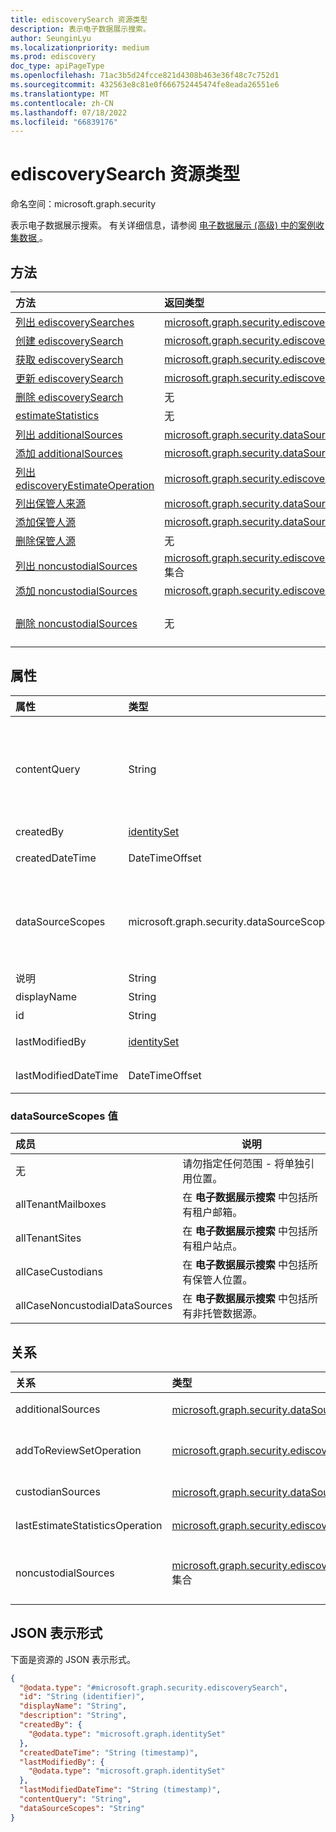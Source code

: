 ```yaml
---
title: ediscoverySearch 资源类型
description: 表示电子数据展示搜索。
author: SeunginLyu
ms.localizationpriority: medium
ms.prod: ediscovery
doc_type: apiPageType
ms.openlocfilehash: 71ac3b5d24fcce821d4308b463e36f48c7c752d1
ms.sourcegitcommit: 432563e8c81e0f666752445474fe8eada26551e6
ms.translationtype: MT
ms.contentlocale: zh-CN
ms.lasthandoff: 07/18/2022
ms.locfileid: "66839176"
---
```

# <a name="ediscoverysearch-resource-type"></a>ediscoverySearch 资源类型

命名空间：microsoft.graph.security



表示电子数据展示搜索。 有关详细信息，请参阅 [电子数据展示 (高级) 中的案例收集数据 ](/microsoft-365/compliance/collecting-data-for-ediscovery)。


## <a name="methods"></a>方法
|方法|返回类型|说明|
|:---|:---|:---|
|[列出 ediscoverySearches](../api/security-ediscoverycase-list-searches.md)|[microsoft.graph.security.ediscoverySearch](../resources/security-ediscoverysearch.md) 集合|获取 [ediscoverySearch](../resources/security-ediscoverysearch.md) 对象及其属性的列表。|
|[创建 ediscoverySearch](../api/security-ediscoverycase-post-searches.md)|[microsoft.graph.security.ediscoverySearch](../resources/security-ediscoverysearch.md)|创建新的 [ediscoverySearch](../resources/security-ediscoverysearch.md) 对象。|
|[获取 ediscoverySearch](../api/security-ediscoverysearch-get.md)|[microsoft.graph.security.ediscoverySearch](../resources/security-ediscoverysearch.md)|读取 [ediscoverySearch](../resources/security-ediscoverysearch.md) 对象的属性和关系。|
|[更新 ediscoverySearch](../api/security-ediscoverysearch-update.md)|[microsoft.graph.security.ediscoverySearch](../resources/security-ediscoverysearch.md)|更新 [ediscoverySearch 对象的](../resources/security-ediscoverysearch.md) 属性。|
|[删除 ediscoverySearch](../api/security-ediscoverycase-delete-searches.md)|无|删除 [microsoft.graph.security.ediscoverySearch](../resources/security-ediscoverysearch.md) 对象。|
|[estimateStatistics](../api/security-ediscoverysearch-estimatestatistics.md)|无|对电子数据展示搜索中包含的数据运行估算统计信息操作。|
|[列出 additionalSources](../api/security-ediscoverysearch-list-additionalsources.md)|[microsoft.graph.security.dataSource](../resources/security-datasource.md) 集合|获取与[电子数据展示搜索](../resources/security-ediscoverysearch.md)关联[的其他源](../resources/security-datasource.md)的列表。|
|[添加 additionalSources](../api/security-ediscoverysearch-post-additionalsources.md)|[microsoft.graph.security.dataSource](../resources/security-datasource.md)|创建与[电子数据展示搜索](../resources/security-ediscoverysearch.md)关联的新[附加源](../resources/security-datasource.md)。|
|[列出 ediscoveryEstimateOperation](../api/security-ediscoverysearch-list-lastestimatestatisticsoperation.md)|[microsoft.graph.security.ediscoveryEstimateOperation](../resources/security-ediscoveryestimateoperation.md) 集合|获取最后 [一个 ediscoveryEstimateOperation](../resources/security-ediscoveryestimateoperation.md) 对象及其属性。|
|[列出保管人来源](../api/security-ediscoverysearch-list-custodiansources.md)|[microsoft.graph.security.dataSource](../resources/security-datasource.md) 集合|获取与 [电子数据展示搜索](../resources/security-ediscoverysearch.md)关联的保管数据源列表。|
|[添加保管人源](../api/security-ediscoverysearch-post-custodiansources.md)|[microsoft.graph.security.dataSource](../resources/security-datasource.md)|创建与 [电子数据展示搜索](../resources/security-ediscoverysearch.md)关联的新保管人源。|
|[删除保管人源](../api/security-ediscoverysearch-delete-custodiansources.md)|无|删除 [microsoft.graph.security.dataSource](../resources/security-datasource.md) 对象。|
|[列出 noncustodialSources](../api/security-ediscoverysearch-list-noncustodialsources.md)|[microsoft.graph.security.ediscoveryNoncustodialDataSource](../resources/security-ediscoverynoncustodialdatasource.md) 集合|获取与 [电子数据展示搜索](../resources/security-ediscoverysearch.md)关联的非 custodialSources 的列表。|
|[添加 noncustodialSources](../api/security-ediscoverysearch-post-noncustodialsources.md)|[microsoft.graph.security.ediscoveryNoncustodialDataSource](../resources/security-ediscoverynoncustodialdatasource.md)|创建与 [电子数据展示搜索](../resources/security-ediscoverysearch.md)关联的新非托管源。|
|[删除 noncustodialSources](../api/security-ediscoverysearch-delete-noncustodialsources.md)|无|删除 [microsoft.graph.security.ediscoveryNoncustodialDataSource](../resources/security-ediscoverynoncustodialdatasource.md) 对象。|

## <a name="properties"></a>属性
|属性|类型|描述|
|:---|:---|:---|
|contentQuery|String|KQL (关键字查询语言) 查询中的查询字符串。 有关详细信息，请参阅 [内容搜索和电子数据展示的关键字查询和搜索条件](/microsoft-365/compliance/keyword-queries-and-search-conditions)。 可以使用与值配对的字段来优化搜索;例如， *主题：“季度财务”和日期>=06/01/2016 AND Date<=07/01/2016*.|
|createdBy|[identitySet](../resources/identityset.md)|创建 **电子数据展示搜索** 的用户。|
|createdDateTime|DateTimeOffset|电子 **数据展示搜索** 的创建日期和时间。|
|dataSourceScopes|microsoft.graph.security.dataSourceScopes|指定后，集合将跨整个工作负荷的服务。 可取值为：`none`、`allTenantMailboxes`、`allTenantSites`、`allCaseCustodians`、`allCaseNoncustodialDataSources`。|
|说明|String|**电子数据展示搜索** 的说明。|
|displayName|String|**电子数据展示搜索** 的显示名称。|
|id|String| **电子数据展示搜索** 的 ID。 只读。 |
|lastModifiedBy|[identitySet](../resources/identityset.md)|最后一个修改 **电子数据展示搜索的** 用户。|
|lastModifiedDateTime|DateTimeOffset|上次修改 **电子数据展示搜索的** 日期和时间。|

### <a name="datasourcescopes-values"></a>dataSourceScopes 值

|成员|说明|
|:----|-----------|
|无|请勿指定任何范围 - 将单独引用位置。|
|allTenantMailboxes|在 **电子数据展示搜索** 中包括所有租户邮箱。|
|allTenantSites|在 **电子数据展示搜索** 中包括所有租户站点。|
|allCaseCustodians|在 **电子数据展示搜索** 中包括所有保管人位置。|
|allCaseNoncustodialDataSources|在 **电子数据展示搜索** 中包括所有非托管数据源。|

## <a name="relationships"></a>关系
|关系|类型|描述|
|:---|:---|:---|
|additionalSources|[microsoft.graph.security.dataSource](../resources/security-datasource.md) 集合|向 **电子数据展示搜索** 添加其他源。|
|addToReviewSetOperation|[microsoft.graph.security.ediscoveryAddToReviewSetOperation](../resources/security-ediscoveryaddtoreviewsetoperation.md)|将 **电子数据展示搜索** 的结果添加到指定的 **reviewSet**。|
|custodianSources|[microsoft.graph.security.dataSource](../resources/security-datasource.md) 集合|**电子数据展示搜索** 中包含的 **保管** 人源。|
|lastEstimateStatisticsOperation|[microsoft.graph.security.ediscoveryEstimateOperation](../resources/security-ediscoveryestimateoperation.md)|与 **电子数据展示搜索** 关联的最后一个估计操作。|
|noncustodialSources|[microsoft.graph.security.ediscoveryNoncustodialDataSource](../resources/security-ediscoverynoncustodialdatasource.md) 集合|**电子数据展示搜索** 中包含的 **noncustodialDataSource** 源|

## <a name="json-representation"></a>JSON 表示形式
下面是资源的 JSON 表示形式。
<!-- {
  "blockType": "resource",
  "keyProperty": "id",
  "@odata.type": "microsoft.graph.security.ediscoverySearch",
  "openType": false
}
-->
``` json
{
  "@odata.type": "#microsoft.graph.security.ediscoverySearch",
  "id": "String (identifier)",
  "displayName": "String",
  "description": "String",
  "createdBy": {
    "@odata.type": "microsoft.graph.identitySet"
  },
  "createdDateTime": "String (timestamp)",
  "lastModifiedBy": {
    "@odata.type": "microsoft.graph.identitySet"
  },
  "lastModifiedDateTime": "String (timestamp)",
  "contentQuery": "String",
  "dataSourceScopes": "String"
}
```